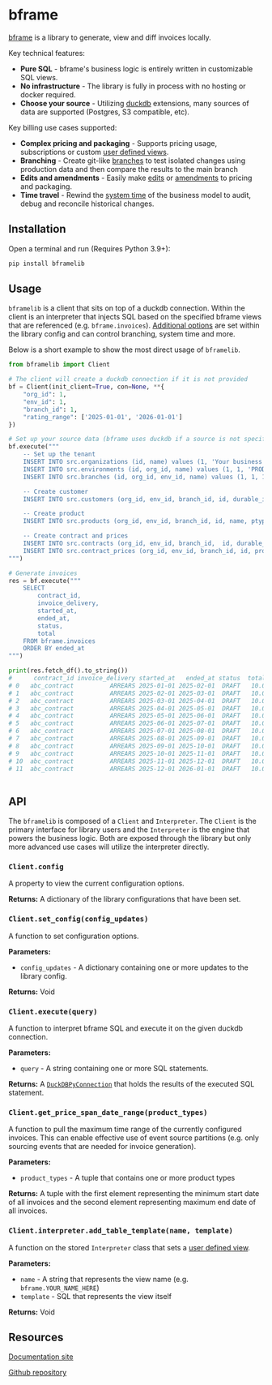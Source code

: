 # bframe

[bframe](https://bframe.work) is a library to generate, view and diff invoices locally.

Key technical features:
* **Pure SQL** - bframe's business logic is entirely written in customizable SQL views.
* **No infrastructure** - The library is fully in process with no hosting or docker required.
* **Choose your source** - Utilizing [duckdb](https://duckdb.org/) extensions, many sources of data are supported (Postgres, S3 compatible, etc).

Key billing use cases supported:
* **Complex pricing and packaging** - Supports pricing usage, subscriptions or custom [user defined views](https://bframe.work/features/user_defined_views.html).
* **Branching** - Create git-like [branches](https://bframe.work/features/branching.html) to test isolated changes using production data and then compare the results to the main branch
* **Edits and amendments** - Easily make [edits](https://bframe.work/features/edits.html) or [amendments](https://bframe.work/features/amendments.html) to pricing and packaging.
* **Time travel** - Rewind the [system time](https://bframe.work/features/system_time.html) of the business model to audit, debug and reconcile historical changes.

## Installation
Open a terminal and run (Requires Python 3.9+):

```bash
pip install bframelib
```

## Usage
`bframelib` is a client that sits on top of a duckdb connection. Within the client is an interpreter that injects SQL based on the specified bframe views that are referenced (e.g. ``bframe.invoices``). [Additional options](https://bframe.work/interface_api/variables.html) are set within the library config and can control branching, system time and more.

Below is a short example to show the most direct usage of `bframelib`.

```python
from bframelib import Client

# The client will create a duckdb connection if it is not provided
bf = Client(init_client=True, con=None, **{
    "org_id": 1,
    "env_id": 1,
    "branch_id": 1,
    "rating_range": ['2025-01-01', '2026-01-01']
})

# Set up your source data (bframe uses duckdb if a source is not specified)
bf.execute("""
    -- Set up the tenant
    INSERT INTO src.organizations (id, name) values (1, 'Your business');
    INSERT INTO src.environments (id, org_id, name) values (1, 1, 'PROD');
    INSERT INTO src.branches (id, org_id, env_id, name) values (1, 1, 1, 'main');

    -- Create customer
    INSERT INTO src.customers (org_id, env_id, branch_id, id, durable_id, name) values (1, 1, 1, 1, 'abc', 'Customer name');

    -- Create product
    INSERT INTO src.products (org_id, env_id, branch_id, id, name, ptype) values (1, 1, 1, 1, 'Item', 'FIXED');

    -- Create contract and prices
    INSERT INTO src.contracts (org_id, env_id, branch_id,  id, durable_id, customer_id, started_at, ended_at, effective_at) values (1, 1, 1, 1, 'abc_contract', 'abc', '2025-01-01', '2026-01-01', '2025-01-01');
    INSERT INTO src.contract_prices (org_id, env_id, branch_id, id, product_uid, contract_uid, price, invoice_delivery, invoice_schedule) values (1, 1, 1, 1, 1, 1, '10.00', 'ARREARS', 1);
""")

# Generate invoices
res = bf.execute("""
    SELECT 
        contract_id,
        invoice_delivery,
        started_at,
        ended_at,
        status,
        total
    FROM bframe.invoices
    ORDER BY ended_at
""")

print(res.fetch_df().to_string())
#      contract_id invoice_delivery started_at   ended_at status  total
# 0   abc_contract          ARREARS 2025-01-01 2025-02-01  DRAFT   10.0
# 1   abc_contract          ARREARS 2025-02-01 2025-03-01  DRAFT   10.0
# 2   abc_contract          ARREARS 2025-03-01 2025-04-01  DRAFT   10.0
# 3   abc_contract          ARREARS 2025-04-01 2025-05-01  DRAFT   10.0
# 4   abc_contract          ARREARS 2025-05-01 2025-06-01  DRAFT   10.0
# 5   abc_contract          ARREARS 2025-06-01 2025-07-01  DRAFT   10.0
# 6   abc_contract          ARREARS 2025-07-01 2025-08-01  DRAFT   10.0
# 7   abc_contract          ARREARS 2025-08-01 2025-09-01  DRAFT   10.0
# 8   abc_contract          ARREARS 2025-09-01 2025-10-01  DRAFT   10.0
# 9   abc_contract          ARREARS 2025-10-01 2025-11-01  DRAFT   10.0
# 10  abc_contract          ARREARS 2025-11-01 2025-12-01  DRAFT   10.0
# 11  abc_contract          ARREARS 2025-12-01 2026-01-01  DRAFT   10.0
    
```

## API
The `bframelib` is composed of a `Client` and `Interpreter`. The `Client` is the primary interface for library users and the `Interpreter` is the engine that powers the business logic. Both are exposed through the library but only more advanced use cases will utilize the interpreter directly.

### `Client.config`
A property to view the current configuration options.

**Returns:**
A dictionary of the library configurations that have been set.

### `Client.set_config(config_updates)`
A function to set configuration options.

**Parameters:**
* `config_updates` - A dictionary containing one or more updates to the library config.

**Returns:**
Void

### `Client.execute(query)`
A function to interpret bframe SQL and execute it on the given duckdb connection.

**Parameters:**
* `query` - A string containing one or more SQL statements.

**Returns:**
A [`DuckDBPyConnection`](https://duckdb.org/docs/api/python/reference/#duckdb.DuckDBPyConnection) that holds the results of the executed SQL statement.

### `Client.get_price_span_date_range(product_types)`
A function to pull the maximum time range of the currently configured invoices. This can enable effective use of event source partitions (e.g. only sourcing events that are needed for invoice generation).

**Parameters:**
* `product_types` - A tuple that contains one or more product types

**Returns:**
A tuple with the first element representing the minimum start date of all invoices and the second element representing maximum end date of all invoices.

### `Client.interpreter.add_table_template(name, template)`
A function on the stored `Interpreter` class that sets a [user defined view](https://bframe.work/features/user_defined_view.html).

**Parameters:**
* `name` - A string that represents the view name (e.g. `bframe.YOUR_NAME_HERE`)
* `template` - SQL that represents the view itself

**Returns:**
Void

## Resources

[Documentation site](https://bframe.work)

[Github repository](https://github.com/amaxwellblair/bframelib)
